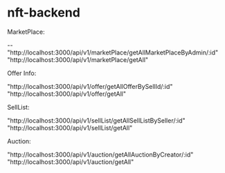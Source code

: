 # nft-backend

MarketPlace:

-- "http://localhost:3000/api/v1/marketPlace/getAllMarketPlaceByAdmin/:id"
"http://localhost:3000/api/v1/marketPlace/getAll"

Offer Info:

"http://localhost:3000/api/v1/offer/getAllOfferBySellId/:id"
"http://localhost:3000/api/v1/offer/getAll"

SellList:

"http://localhost:3000/api/v1/sellList/getAllSellListBySeller/:id"
"http://localhost:3000/api/v1/sellList/getAll"

Auction:

"http://localhost:3000/api/v1/auction/getAllAuctionByCreator/:id"
"http://localhost:3000/api/v1/auction/getAll"
